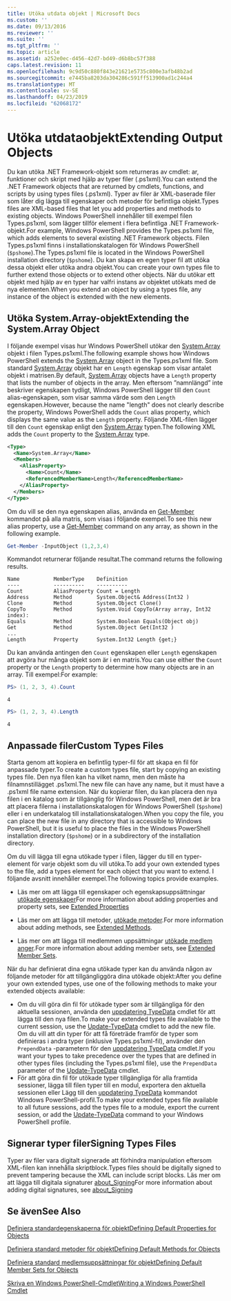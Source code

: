 ```yaml
---
title: Utöka utdata objekt | Microsoft Docs
ms.custom: ''
ms.date: 09/13/2016
ms.reviewer: ''
ms.suite: ''
ms.tgt_pltfrm: ''
ms.topic: article
ms.assetid: a252e0ec-d456-42d7-bd49-d6b8bc57f388
caps.latest.revision: 11
ms.openlocfilehash: 9c9d50c880f843e21621e5735c800e3afb48b2ad
ms.sourcegitcommit: e7445ba8203da304286c591ff513900ad1c244a4
ms.translationtype: MT
ms.contentlocale: sv-SE
ms.lasthandoff: 04/23/2019
ms.locfileid: "62068172"
---
```

# <a name="extending-output-objects"></a><span data-ttu-id="8d7fa-102">Utöka utdataobjekt</span><span class="sxs-lookup"><span data-stu-id="8d7fa-102">Extending Output Objects</span></span>

<span data-ttu-id="8d7fa-103">Du kan utöka .NET Framework-objekt som returneras av cmdlet: ar, funktioner och skript med hjälp av typer filer (.ps1xml).</span><span class="sxs-lookup"><span data-stu-id="8d7fa-103">You can extend the .NET Framework objects that are returned by cmdlets, functions, and scripts by using types files (.ps1xml).</span></span> <span data-ttu-id="8d7fa-104">Typer av filer är XML-baserade filer som låter dig lägga till egenskaper och metoder för befintliga objekt.</span><span class="sxs-lookup"><span data-stu-id="8d7fa-104">Types files are XML-based files that let you add properties and methods to existing objects.</span></span> <span data-ttu-id="8d7fa-105">Windows PowerShell innehåller till exempel filen Types.ps1xml, som lägger tillför element i flera befintliga .NET Framework-objekt.</span><span class="sxs-lookup"><span data-stu-id="8d7fa-105">For example, Windows PowerShell provides the Types.ps1xml file, which adds elements to several existing .NET Framework objects.</span></span> <span data-ttu-id="8d7fa-106">Filen Types.ps1xml finns i installationskatalogen för Windows PowerShell (`$pshome`).</span><span class="sxs-lookup"><span data-stu-id="8d7fa-106">The Types.ps1xml file is located in the Windows PowerShell installation directory (`$pshome`).</span></span> <span data-ttu-id="8d7fa-107">Du kan skapa en egen typer fil att utöka dessa objekt eller utöka andra objekt.</span><span class="sxs-lookup"><span data-stu-id="8d7fa-107">You can create your own types file to further extend those objects or to extend other objects.</span></span> <span data-ttu-id="8d7fa-108">När du utökar ett objekt med hjälp av en typer har valfri instans av objektet utökats med de nya elementen.</span><span class="sxs-lookup"><span data-stu-id="8d7fa-108">When you extend an object by using a types file, any instance of the object is extended with the new elements.</span></span>

## <a name="extending-the-systemarray-object"></a><span data-ttu-id="8d7fa-109">Utöka System.Array-objekt</span><span class="sxs-lookup"><span data-stu-id="8d7fa-109">Extending the System.Array Object</span></span>

<span data-ttu-id="8d7fa-110">I följande exempel visas hur Windows PowerShell utökar den [System.Array](/dotnet/api/System.Array) objekt i filen Types.ps1xml.</span><span class="sxs-lookup"><span data-stu-id="8d7fa-110">The following example shows how Windows PowerShell extends the [System.Array](/dotnet/api/System.Array) object in the Types.ps1xml file.</span></span> <span data-ttu-id="8d7fa-111">Som standard [System.Array](/dotnet/api/System.Array) objekt har en `Length` egenskap som visar antalet objekt i matrisen.</span><span class="sxs-lookup"><span data-stu-id="8d7fa-111">By default, [System.Array](/dotnet/api/System.Array) objects have a `Length` property that lists the number of objects in the array.</span></span> <span data-ttu-id="8d7fa-112">Men eftersom ”namnlängd” inte beskriver egenskapen tydligt, Windows PowerShell lägger till den `Count` alias-egenskapen, som visar samma värde som den `Length` egenskapen.</span><span class="sxs-lookup"><span data-stu-id="8d7fa-112">However, because the name "length" does not clearly describe the property, Windows PowerShell adds the `Count` alias property, which displays the same value as the `Length` property.</span></span> <span data-ttu-id="8d7fa-113">Följande XML-filen lägger till den `Count` egenskap enligt den [System.Array](/dotnet/api/System.Array) typen.</span><span class="sxs-lookup"><span data-stu-id="8d7fa-113">The following XML adds the `Count` property to the [System.Array](/dotnet/api/System.Array) type.</span></span>

```xml
<Type>
  <Name>System.Array</Name>
  <Members>
    <AliasProperty>
      <Name>Count</Name>
      <ReferencedMemberName>Length</ReferencedMemberName>
    </AliasProperty>
  </Members>
</Type>

```

<span data-ttu-id="8d7fa-114">Om du vill se den nya egenskapen alias, använda en [Get-Member](/powershell/module/Microsoft.PowerShell.Utility/Get-Member) kommandot på alla matris, som visas i följande exempel.</span><span class="sxs-lookup"><span data-stu-id="8d7fa-114">To see this new alias property, use a [Get-Member](/powershell/module/Microsoft.PowerShell.Utility/Get-Member) command on any array, as shown in the following example.</span></span>

```powershell
Get-Member -InputObject (1,2,3,4)
```

<span data-ttu-id="8d7fa-115">Kommandot returnerar följande resultat.</span><span class="sxs-lookup"><span data-stu-id="8d7fa-115">The command returns the following results.</span></span>
```output
Name           MemberType    Definition
----           ----------    ----------
Count          AliasProperty Count = Length
Address        Method        System.Object& Address(Int32 )
Clone          Method        System.Object Clone()
CopyTo         Method        System.Void CopyTo(Array array, Int32 index):
Equals         Method        System.Boolean Equals(Object obj)
Get            Method        System.Object Get(Int32 )
...
Length         Property      System.Int32 Length {get;}
```
<span data-ttu-id="8d7fa-116">Du kan använda antingen den `Count` egenskapen eller `Length` egenskapen att avgöra hur många objekt som är i en matris.</span><span class="sxs-lookup"><span data-stu-id="8d7fa-116">You can use either the `Count` property or the `Length` property to determine how many objects are in an array.</span></span> <span data-ttu-id="8d7fa-117">Till exempel:</span><span class="sxs-lookup"><span data-stu-id="8d7fa-117">For example:</span></span>

```powershell
PS> (1, 2, 3, 4).Count
```

```output
4
```

```powershell
PS> (1, 2, 3, 4).Length
```

```output
4
```

## <a name="custom-types-files"></a><span data-ttu-id="8d7fa-118">Anpassade filer</span><span class="sxs-lookup"><span data-stu-id="8d7fa-118">Custom Types Files</span></span>

<span data-ttu-id="8d7fa-119">Starta genom att kopiera en befintlig typer-fil för att skapa en fil för anpassade typer.</span><span class="sxs-lookup"><span data-stu-id="8d7fa-119">To create a custom types file, start by copying an existing types file.</span></span> <span data-ttu-id="8d7fa-120">Den nya filen kan ha vilket namn, men den måste ha filnamnstillägget .ps1xml.</span><span class="sxs-lookup"><span data-stu-id="8d7fa-120">The new file can have any name, but it must have a .ps1xml file name extension.</span></span> <span data-ttu-id="8d7fa-121">När du kopierar filen, du kan placera den nya filen i en katalog som är tillgänglig för Windows PowerShell, men det är bra att placera filerna i installationskatalogen för Windows PowerShell (`$pshome`) eller i en underkatalog till installationskatalogen.</span><span class="sxs-lookup"><span data-stu-id="8d7fa-121">When you copy the file, you can place the new file in any directory that is accessible to Windows PowerShell, but it is useful to place the files in the Windows PowerShell installation directory (`$pshome`) or in a subdirectory of the installation directory.</span></span>

<span data-ttu-id="8d7fa-122">Om du vill lägga till egna utökade typer i filen, lägger du till en typer-element för varje objekt som du vill utöka.</span><span class="sxs-lookup"><span data-stu-id="8d7fa-122">To add your own extended types to the file, add a types element for each object that you want to extend.</span></span> <span data-ttu-id="8d7fa-123">I följande avsnitt innehåller exempel.</span><span class="sxs-lookup"><span data-stu-id="8d7fa-123">The following topics provide examples.</span></span>

- <span data-ttu-id="8d7fa-124">Läs mer om att lägga till egenskaper och egenskapsuppsättningar [utökade egenskaper](./extending-properties-for-objects.md)</span><span class="sxs-lookup"><span data-stu-id="8d7fa-124">For more information about adding properties and property sets, see [Extended Properties](./extending-properties-for-objects.md)</span></span>

- <span data-ttu-id="8d7fa-125">Läs mer om att lägga till metoder, [utökade metoder](./defining-default-methods-for-objects.md).</span><span class="sxs-lookup"><span data-stu-id="8d7fa-125">For more information about adding methods, see [Extended Methods](./defining-default-methods-for-objects.md).</span></span>

- <span data-ttu-id="8d7fa-126">Läs mer om att lägga till medlemmen uppsättningar [utökade medlem anger](./defining-default-member-sets-for-objects.md).</span><span class="sxs-lookup"><span data-stu-id="8d7fa-126">For more information about adding member sets, see [Extended Member Sets](./defining-default-member-sets-for-objects.md).</span></span>

<span data-ttu-id="8d7fa-127">När du har definierat dina egna utökade typer kan du använda någon av följande metoder för att tillgängliggöra dina utökade objekt:</span><span class="sxs-lookup"><span data-stu-id="8d7fa-127">After you define your own extended types, use one of the following methods to make your extended objects available:</span></span>

- <span data-ttu-id="8d7fa-128">Om du vill göra din fil för utökade typer som är tillgängliga för den aktuella sessionen, använda den [uppdatering TypeData](/powershell/module/Microsoft.PowerShell.Utility/Update-TypeData) cmdlet för att lägga till den nya filen.</span><span class="sxs-lookup"><span data-stu-id="8d7fa-128">To make your extended types file available to the current session, use the [Update-TypeData](/powershell/module/Microsoft.PowerShell.Utility/Update-TypeData) cmdlet to add the new file.</span></span> <span data-ttu-id="8d7fa-129">Om du vill att din typer för att få företräde framför de typer som definieras i andra typer (inklusive Types.ps1xml-fil), använder den `PrependData` -parametern för den [uppdatering TypeData](/powershell/module/Microsoft.PowerShell.Utility/Update-TypeData) cmdlet.</span><span class="sxs-lookup"><span data-stu-id="8d7fa-129">If you want your types to take precedence over the types that are defined in other types files (including the Types.ps1xml file), use the `PrependData` parameter of the [Update-TypeData](/powershell/module/Microsoft.PowerShell.Utility/Update-TypeData) cmdlet.</span></span>
- <span data-ttu-id="8d7fa-130">För att göra din fil för utökade typer tillgängliga för alla framtida sessioner, lägga till filen typer till en modul, exportera den aktuella sessionen eller Lägg till den [uppdatering TypeData](/powershell/module/Microsoft.PowerShell.Utility/Update-TypeData) kommandot Windows PowerShell-profil.</span><span class="sxs-lookup"><span data-stu-id="8d7fa-130">To make your extended types file available to all future sessions, add the types file to a module, export the current session, or add the [Update-TypeData](/powershell/module/Microsoft.PowerShell.Utility/Update-TypeData) command to your Windows PowerShell profile.</span></span>

## <a name="signing-types-files"></a><span data-ttu-id="8d7fa-131">Signerar typer filer</span><span class="sxs-lookup"><span data-stu-id="8d7fa-131">Signing Types Files</span></span>

<span data-ttu-id="8d7fa-132">Typer av filer vara digitalt signerade att förhindra manipulation eftersom XML-filen kan innehålla skriptblock.</span><span class="sxs-lookup"><span data-stu-id="8d7fa-132">Types files should be digitally signed to prevent tampering because the XML can include script blocks.</span></span> <span data-ttu-id="8d7fa-133">Läs mer om att lägga till digitala signaturer [about_Signing](/powershell/module/microsoft.powershell.core/about/about_signing)</span><span class="sxs-lookup"><span data-stu-id="8d7fa-133">For more information about adding digital signatures, see [about_Signing](/powershell/module/microsoft.powershell.core/about/about_signing)</span></span>

## <a name="see-also"></a><span data-ttu-id="8d7fa-134">Se även</span><span class="sxs-lookup"><span data-stu-id="8d7fa-134">See Also</span></span>

[<span data-ttu-id="8d7fa-135">Definiera standardegenskaperna för objekt</span><span class="sxs-lookup"><span data-stu-id="8d7fa-135">Defining Default Properties for Objects</span></span>](./extending-properties-for-objects.md)

[<span data-ttu-id="8d7fa-136">Definiera standard metoder för objekt</span><span class="sxs-lookup"><span data-stu-id="8d7fa-136">Defining Default Methods for Objects</span></span>](./defining-default-methods-for-objects.md)

[<span data-ttu-id="8d7fa-137">Definiera standard medlemsuppsättningar för objekt</span><span class="sxs-lookup"><span data-stu-id="8d7fa-137">Defining Default Member Sets for Objects</span></span>](./defining-default-member-sets-for-objects.md)

[<span data-ttu-id="8d7fa-138">Skriva en Windows PowerShell-Cmdlet</span><span class="sxs-lookup"><span data-stu-id="8d7fa-138">Writing a Windows PowerShell Cmdlet</span></span>](./writing-a-windows-powershell-cmdlet.md)
